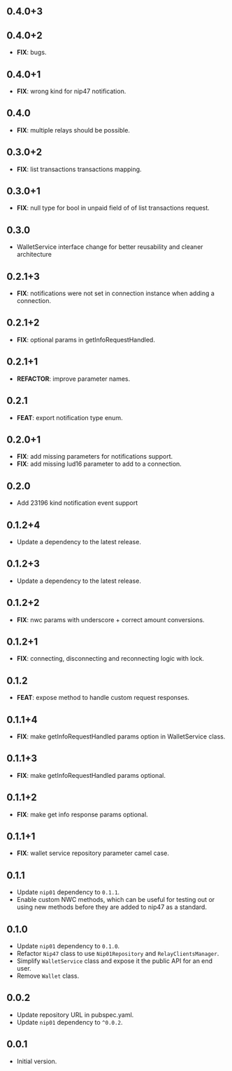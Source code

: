 ## 0.4.0+3

## 0.4.0+2

 - **FIX**: bugs.

## 0.4.0+1

 - **FIX**: wrong kind for nip47 notification.

## 0.4.0

 - **FIX**: multiple relays should be possible.

## 0.3.0+2

 - **FIX**: list transactions transactions mapping.

## 0.3.0+1

 - **FIX**: null type for bool in unpaid field of of list transactions request.

## 0.3.0

 - WalletService interface change for better reusability and cleaner architecture

## 0.2.1+3

 - **FIX**: notifications were not set in connection instance when adding a connection.

## 0.2.1+2

 - **FIX**: optional params in getInfoRequestHandled.

## 0.2.1+1

 - **REFACTOR**: improve parameter names.

## 0.2.1

 - **FEAT**: export notification type enum.

## 0.2.0+1

- **FIX**: add missing parameters for notifications support.
- **FIX**: add missing lud16 parameter to add to a connection.

## 0.2.0

- Add 23196 kind notification event support

## 0.1.2+4

- Update a dependency to the latest release.

## 0.1.2+3

- Update a dependency to the latest release.

## 0.1.2+2

- **FIX**: nwc params with underscore + correct amount conversions.

## 0.1.2+1

- **FIX**: connecting, disconnecting and reconnecting logic with lock.

## 0.1.2

- **FEAT**: expose method to handle custom request responses.

## 0.1.1+4

- **FIX**: make getInfoRequestHandled params option in WalletService class.

## 0.1.1+3

- **FIX**: make getInfoRequestHandled params optional.

## 0.1.1+2

- **FIX**: make get info response params optional.

## 0.1.1+1

- **FIX**: wallet service repository parameter camel case.

## 0.1.1

- Update `nip01` dependency to `0.1.1`.
- Enable custom NWC methods, which can be useful for testing out or using new methods before they are added to nip47 as a standard.

## 0.1.0

- Update `nip01` dependency to `0.1.0`.
- Refactor `Nip47` class to use `Nip01Repository` and `RelayClientsManager`.
- Simplify `WalletService` class and expose it the public API for an end user.
- Remove `Wallet` class.

## 0.0.2

- Update repository URL in pubspec.yaml.
- Update `nip01` dependency to `^0.0.2`.

## 0.0.1

- Initial version.
